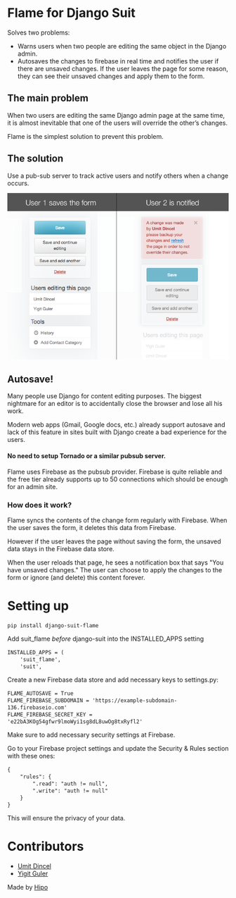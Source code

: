 # Flame for Django Suit

Solves two problems:

 - Warns users when two people are editing the same object in the Django admin. 
 - Autosaves the changes to firebase in real time and notifies the user if there are unsaved changes. 
 If the user leaves the page for some reason, they can see their unsaved changes and apply them to the form.
 
## The main problem

When two users are editing the same Django admin page at the same time, it is almost 
inevitable that one of the users will override the other’s changes. 

Flame is the simplest solution to prevent this problem. 

## The solution

Use a pub-sub server to track active users and notify others when a change occurs.

![save-notification](/docs/images/save-notification.png)

## Autosave!

Many people use Django for content editing purposes. The biggest nightmare for an editor is to accidentally 
close the browser and lose all his work. 

Modern web apps (Gmail, Google docs, etc.) already support autosave and lack of this feature in sites built with Django create a bad experience for the users.

#### No need to setup Tornado or a similar pubsub server.

Flame uses Firebase as the pubsub provider. Firebase is quite reliable and the free tier already supports up to 50 connections which should be enough for an admin site. 

### How does it work?

Flame syncs the contents of the change form regularly with Firebase. When the user saves the form, it deletes this data from Firebase.

However if the user leaves the page without saving the form, the unsaved data stays in the Firebase data store. 

When the user reloads that page, he sees a notification box that says "You have unsaved changes." The user can choose to apply the changes to the form or ignore (and delete) this content forever.


# Setting up

```
pip install django-suit-flame
```

Add suit_flame *before* django-suit into the INSTALLED_APPS setting

```
INSTALLED_APPS = (
    'suit_flame',
    'suit',
```

Create a new Firebase data store and add necessary keys to settings.py:

```
FLAME_AUTOSAVE = True
FLAME_FIREBASE_SUBDOMAIN = 'https://example-subdomain-136.firebaseio.com'
FLAME_FIREBASE_SECRET_KEY = 'e22bA3KOg54gfwr9lmoWyi1sg8dL8uwOg8txRyfl2'
```

Make sure to add necessary security settings at Firebase.

Go to your Firebase project settings and update the Security & Rules section with these ones:

```
{
    "rules": {
        ".read": "auth != null",
        ".write": "auth != null"
    }
}
```

This will ensure the privacy of your data.


# Contributors

 -  [Umit Dincel](https://github.com/umitdincel)
 -  [Yigit Guler](https://github.com/yigitguler)

Made by [Hipo](http://hipolabs.com)
